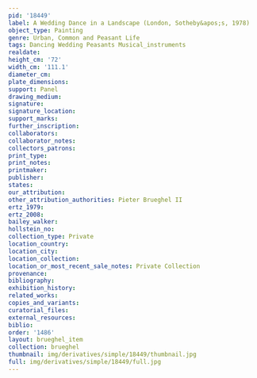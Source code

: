 ```yaml
---
pid: '18449'
label: A Wedding Dance in a Landscape (London, Sotheby&apos;s, 1978)
object_type: Painting
genre: Urban, Common and Peasant Life
tags: Dancing Wedding Peasants Musical_instruments
realdate: 
height_cm: '72'
width_cm: '111.1'
diameter_cm: 
plate_dimensions: 
support: Panel
drawing_medium: 
signature: 
signature_location: 
support_marks: 
further_inscription: 
collaborators: 
collaborator_notes: 
collectors_patrons: 
print_type: 
print_notes: 
printmaker: 
publisher: 
states: 
our_attribution: 
other_attribution_authorities: Pieter Brueghel II
ertz_1979: 
ertz_2008: 
bailey_walker: 
hollstein_no: 
collection_type: Private
location_country: 
location_city: 
location_collection: 
location_or_most_recent_sale_notes: Private Collection
provenance: 
bibliography: 
exhibition_history: 
related_works: 
copies_and_variants: 
curatorial_files: 
external_resources: 
biblio: 
order: '1486'
layout: brueghel_item
collection: brueghel
thumbnail: img/derivatives/simple/18449/thumbnail.jpg
full: img/derivatives/simple/18449/full.jpg
---
```

